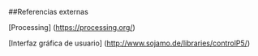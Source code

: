 
##Referencias externas

[Processing] (https://processing.org/)

[Interfaz gráfica de usuario] (http://www.sojamo.de/libraries/controlP5/)